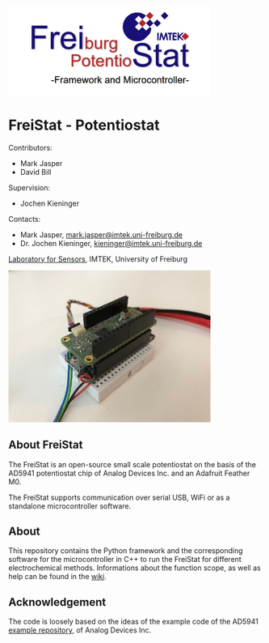 <img src="FreiStat-Framework.jpg" width="400">

# FreiStat - Potentiostat
Contributors: 
- Mark Jasper
- David Bill 

Supervision:
- Jochen Kieninger


Contacts: 
- Mark Jasper, mark.jasper@imtek.uni-freiburg.de
- Dr. Jochen Kieninger, kieninger@imtek.uni-freiburg.de

[Laboratory for Sensors](https://www.imtek.de/laboratories/sensors/sensors_home?set_language=en), IMTEK, University of Freiburg

<img src="FreiStat.jpg" width="400">

## About FreiStat
The FreiStat is an open-source small scale potentiostat on the basis of the 
AD5941 potentiostat chip of Analog Devices Inc. and an Adafruit Feather M0. 

The FreiStat supports communication over serial USB, WiFi or as a standalone
microcontroller software.

## About
This repository contains the Python framework and the corresponding software for
the microcontroller in C++ to run the FreiStat for different electrochemical
methods. 
Informations about the function scope, as well as help can be found in the 
[wiki](https://github.com/IMTEK-FreiStat/FreiStat-Framework/wiki).

## Acknowledgement
The code is loosely based on the ideas of the example code of the AD5941 
[example repository](https://github.com/analogdevicesinc/ad5940-examples), of 
Analog Devices Inc.
